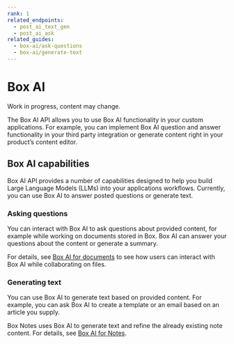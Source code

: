 ```yaml
---
rank: 1
related_endpoints:
  - post_ai_text_gen
  - post_ai_ask
related_guides:
  - box-ai/ask-questions
  - box-ai/generate-text
---
```


# Box AI

<Message type="warning">
Work in progress, content may change.

</Message>

The Box AI API allows you to use Box AI
functionality
in your custom applications. For example, you can 
implement Box AI question and answer
functionality in your third party integration
or generate content right in
your product’s content editor.

## Box AI capabilities

Box AI API provides a number of capabilities
designed to help you build Large
Language Models (LLMs) into
your applications workflows.
Currently, you can use Box AI to 
answer posted questions or generate text.

### Asking questions

You can interact with Box AI
to ask questions about provided content,
for example while working on documents stored in Box.
Box AI can answer your questions about the content
or generate a summary.

For details, see [Box AI for documents][boxaidocs] 
to see how users can interact with Box AI while
collaborating on files.

### Generating text

You can use Box AI to generate text
based on provided content.
For example, you can ask Box AI to create a template
or an email based on an article you supply.

Box Notes uses Box AI to generate text
and refine the already existing note content.
For details, see [Box AI for Notes][boxainotes].

[boxainotes]: https://support.box.com/hc/en-us/articles/22198577315347-Box-AI-for-Notes
[boxaidocs]: https://support.box.com/hc/en-us/articles/22158484213267-Box-AI-for-Documents